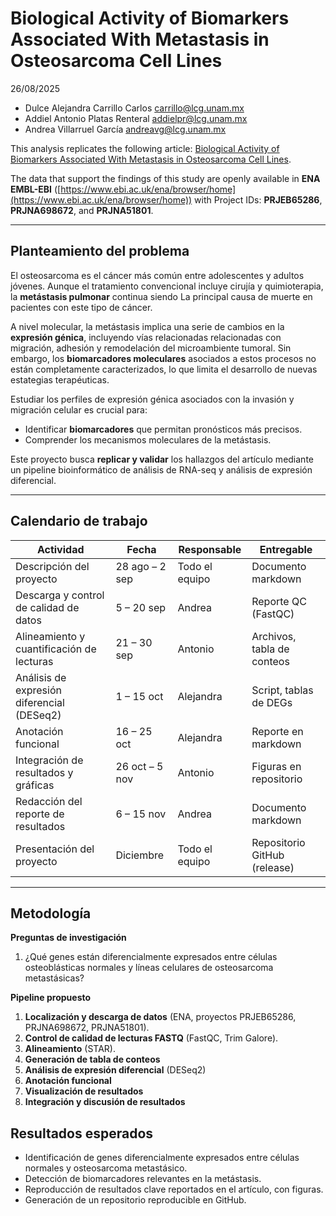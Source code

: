 # Biological Activity of Biomarkers Associated With Metastasis in Osteosarcoma Cell Lines

26/08/2025

* Dulce Alejandra Carrillo Carlos [carrillo@lcg.unam.mx](mailto:carrillo@lcg.unam.mx)
* Addiel Antonio Platas Renteral [addielpr@lcg.unam.mx](mailto:addielpr@lcg.unam.mx)
* Andrea Villarruel García [andreavg@lcg.unam.mx](mailto:andreavg@lcg.unam.mx)

This analysis replicates the following article: [Biological Activity of Biomarkers Associated With Metastasis in Osteosarcoma Cell Lines](https://doi.org/10.1002/cam4.70391).

The data that support the findings of this study are openly available in **ENA EMBL-­EBI** ([https://www.ebi.ac.uk/ena/browser/home](https://www.ebi.ac.uk/ena/browser/home)) with Project IDs: **PRJEB65286**, **PRJNA698672**, and **PRJNA51801**.

---

## Planteamiento del problema

El osteosarcoma es el  cáncer más común entre adolescentes y adultos jóvenes. Aunque el tratamiento convencional incluye cirujía y quimioterapia, la **metástasis pulmonar** continua siendo La principal causa de muerte en pacientes con este tipo de cáncer. 

A nivel molecular, la metástasis implica una serie de cambios en la **expresión génica**, incluyendo vías relacionadas relacionadas con migración, adhesión y remodelación del microambiente tumoral. Sin embargo, los **biomarcadores moleculares** asociados a estos procesos no están completamente caracterizados, lo que limita el desarrollo de nuevas estategias terapéuticas.  

Estudiar los perfiles de expresión génica asociados con la invasión y migración celular es crucial para:

* Identificar **biomarcadores** que permitan pronósticos más precisos.
* Comprender los mecanismos moleculares de la metástasis.

Este proyecto busca **replicar y validar** los hallazgos del artículo mediante un pipeline bioinformático de análisis de RNA-seq y análisis de expresión diferencial.

---

## Calendario de trabajo

| Actividad                                                                | Fecha          | Responsable    | Entregable                     |
| ------------------------------------------------------------------------ | -------------- | -------------- | ------------------------------ |
| Descripción del proyecto                                                 | 28 ago – 2 sep | Todo el equipo | Documento markdown             |
| Descarga y control de calidad de datos                                   | 5 – 20 sep     | Andrea         | Reporte QC (FastQC)            |
| Alineamiento y cuantificación de lecturas                                | 21 – 30 sep    | Antonio        | Archivos, tabla de conteos     |
| Análisis de expresión diferencial (DESeq2)                               | 1 – 15 oct     | Alejandra      | Script, tablas de DEGs       |
| Anotación funcional                                                      | 16 – 25 oct    | Alejandra      | Reporte en markdown            |
| Integración de resultados y gráficas                                     | 26 oct – 5 nov | Antonio        | Figuras en repositorio         |
| Redacción del reporte de resultados                                      | 6 – 15 nov     | Andrea         | Documento markdown             |
| Presentación del proyecto                                                | Diciembre      | Todo el equipo | Repositorio GitHub (release)   |

---

## Metodología

**Preguntas de investigación**

1. ¿Qué genes están diferencialmente expresados entre células osteoblásticas normales y líneas celulares de osteosarcoma metastásicas?

**Pipeline propuesto**

1. **Localización y descarga de datos** (ENA, proyectos PRJEB65286, PRJNA698672, PRJNA51801).
2. **Control de calidad de lecturas FASTQ** (FastQC, Trim Galore).
3. **Alineamiento**  (STAR).
4. **Generación de tabla de conteos**
5. **Análisis de expresión diferencial** (DESeq2)
6. **Anotación funcional** 
7. **Visualización de resultados**
8. **Integración y discusión de resultados** 

## Resultados esperados

* Identificación de genes diferencialmente expresados entre células normales y osteosarcoma metastásico.
* Detección de biomarcadores relevantes en la metástasis. 
* Reproducción de resultados clave reportados en el artículo, con figuras. 
* Generación de un repositorio reproducible en GitHub. 

